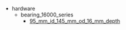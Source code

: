 * hardware
  * bearing_16000_series
    * [95_mm_id_145_mm_od_16_mm_depth](hardware/bearing_16000_series/95_mm_id_145_mm_od_16_mm_depth)
